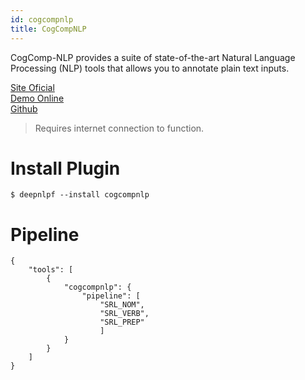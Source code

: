```yaml
---
id: cogcompnlp
title: CogCompNLP
---
```


CogComp-NLP provides a suite of state-of-the-art Natural Language Processing (NLP) tools that allows you to annotate plain text inputs.


[Site Oficial](https://cogcomp.seas.upenn.edu/) <br/>
[Demo Online](http://macniece.seas.upenn.edu:4004/) <br/>
[Github](https://github.com/CogComp) <br/>

> Requires internet connection to function.

# Install Plugin

    $ deepnlpf --install cogcompnlp

# Pipeline

```
{
    "tools": [
        {
            "cogcompnlp": {
                "pipeline": [
                    "SRL_NOM", 
                    "SRL_VERB", 
                    "SRL_PREP"
                    ]
            }
        }
    ]
}
```